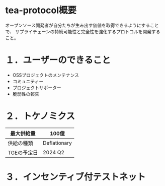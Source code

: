 # tea-protocol概要
オープンソース開発者が自分たちが生み出す価値を取得できるようにすることで、
サプライチェーンの持続可能性と完全性を強化するプロトコルを開発すること。

# １．ユーザーのできること
  - OSSプロジェクトのメンテナンス
  - コミュニティー
  - プロジェクトサポーター
  - 脆弱性の報告

# ２．トケノミクス

| 最大供給量  | 100億 |
| ------------- | ------------- |
| 供給の種類| Deflationary  |
| TGEの予定日  | 2024 Q2  |


# ３．インセンティブ付テストネット

